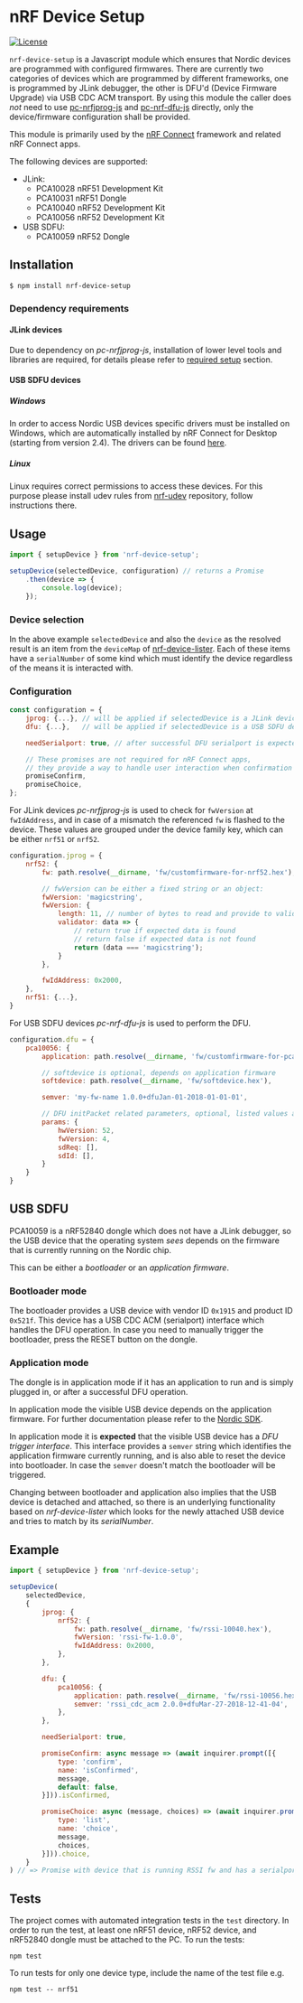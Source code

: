# nRF Device Setup
[![License](https://img.shields.io/badge/license-Modified%20BSD%20License-blue.svg)](LICENSE)

`nrf-device-setup` is a Javascript module which ensures that Nordic devices are
programmed with configured firmwares. There are currently two categories of devices
which are programmed by different frameworks, one is programmed by JLink debugger,
the other is DFU'd (Device Firmware Upgrade) via USB CDC ACM transport.
By using this module the caller does _not_ need to use [pc-nrfjprog-js](https://github.com/NordicSemiconductor/pc-nrfjprog-js) and [pc-nrf-dfu-js](https://github.com/NordicSemiconductor/pc-nrf-dfu-js) directly,
only the device/firmware configuration shall be provided.

This module is primarily used by the [nRF Connect](https://github.com/NordicSemiconductor/pc-nrfconnect-core) framework and related nRF Connect apps.

The following devices are supported:

* JLink:
    * PCA10028 nRF51 Development Kit
    * PCA10031 nRF51 Dongle
    * PCA10040 nRF52 Development Kit
    * PCA10056 nRF52 Development Kit
* USB SDFU:
    * PCA10059 nRF52 Dongle

## Installation

```
$ npm install nrf-device-setup
```

### Dependency requirements

#### JLink devices

Due to dependency on _pc-nrfjprog-js_, installation of lower level tools and libraries are required, for details please refer to [required setup](https://github.com/NordicSemiconductor/pc-nrfjprog-js#required-setup) section.

#### USB SDFU devices

##### Windows

In order to access Nordic USB devices specific drivers must be installed on Windows, which are automatically installed by nRF Connect for Desktop (starting from version 2.4). The drivers can be found [here](https://github.com/NordicSemiconductor/pc-nrfconnect-core/tree/master/build/drivers).

##### Linux
Linux requires correct permissions to access these devices. For this purpose please install udev rules from [nrf-udev](https://github.com/NordicSemiconductor/nrf-udev) repository, follow instructions there.

## Usage

```js
import { setupDevice } from 'nrf-device-setup';

setupDevice(selectedDevice, configuration) // returns a Promise
    .then(device => {
        console.log(device);
    });
```

### Device selection

In the above example `selectedDevice` and also the `device` as the resolved result is
an item from the `deviceMap` of [nrf-device-lister](https://github.com/NordicSemiconductor/nrf-device-lister-js).
Each of these items have a `serialNumber` of some kind which must identify the device regardless
of the means it is interacted with.

### Configuration

```js
const configuration = {
    jprog: {...}, // will be applied if selectedDevice is a JLink device
    dfu: {...},   // will be applied if selectedDevice is a USB SDFU device

    needSerialport: true, // after successful DFU serialport is expected

    // These promises are not required for nRF Connect apps,
    // they provide a way to handle user interaction when confirmation or choice is to be made
    promiseConfirm,
    promiseChoice,
};
```

For JLink devices _pc-nrfjprog-js_ is used to check for `fwVersion` at `fwIdAddress`, and
in case of a mismatch the referenced `fw` is flashed to the device. These values are grouped
under the device family key, which can be either `nrf51` or `nrf52`.
```js
configuration.jprog = {
    nrf52: {
        fw: path.resolve(__dirname, 'fw/customfirmware-for-nrf52.hex'),

        // fwVersion can be either a fixed string or an object:
        fwVersion: 'magicstring',
        fwVersion: {
            length: 11, // number of bytes to read and provide to validator callback
            validator: data => {
                // return true if expected data is found
                // return false if expected data is not found
                return (data === 'magicstring');
            }
        },

        fwIdAddress: 0x2000,
    },
    nrf51: {...},
}
```

For USB SDFU devices _pc-nrf-dfu-js_ is used to perform the DFU.
```js
configuration.dfu = {
    pca10056: {
        application: path.resolve(__dirname, 'fw/customfirmware-for-pca10056.hex'),

        // softdevice is optional, depends on application firmware
        softdevice: path.resolve(__dirname, 'fw/softdevice.hex'),

        semver: 'my-fw-name 1.0.0+dfuJan-01-2018-01-01-01',

        // DFU initPacket related parameters, optional, listed values are default:
        params: {
            hwVersion: 52,
            fwVersion: 4,
            sdReq: [],
            sdId: [],
        }
    }
}
```

## USB SDFU

PCA10059 is a nRF52840 dongle which does not have a JLink debugger, so the USB device
that the operating system _sees_ depends on the firmware that is currently running on the Nordic chip.

This can be either a _bootloader_ or an _application firmware_.

### Bootloader mode

The bootloader provides a USB device with vendor ID `0x1915` and product ID `0x521f`.
This device has a USB CDC ACM (serialport) interface which handles the DFU operation.
In case you need to manually trigger the bootloader, press the RESET button on the dongle.

### Application mode

The dongle is in application mode if it has an application to run and is simply plugged in,
or after a successful DFU operation.

In application mode the visible USB device depends on the application firmware.
For further documentation please refer to the [Nordic SDK]().

In application mode it is **expected** that the visible USB device has a _DFU trigger interface_.
This interface provides a `semver` string which identifies the application firmware currently running,
and is also able to reset the device into bootloader.
In case the `semver` doesn't match the bootloader will be triggered.

Changing between bootloader and application also implies that the USB device is detached and attached,
so there is an underlying functionality based on _nrf-device-lister_ which looks for the newly
attached USB device and tries to match by its _serialNumber_.

## Example

```js
import { setupDevice } from 'nrf-device-setup';

setupDevice(
    selectedDevice,
    {
        jprog: {
            nrf52: {
                fw: path.resolve(__dirname, 'fw/rssi-10040.hex'),
                fwVersion: 'rssi-fw-1.0.0',
                fwIdAddress: 0x2000,
            },
        },

        dfu: {
            pca10056: {
                application: path.resolve(__dirname, 'fw/rssi-10056.hex'),
                semver: 'rssi_cdc_acm 2.0.0+dfuMar-27-2018-12-41-04',
            },
        },

        needSerialport: true,

        promiseConfirm: async message => (await inquirer.prompt([{
            type: 'confirm',
            name: 'isConfirmed',
            message,
            default: false,
        }])).isConfirmed,

        promiseChoice: async (message, choices) => (await inquirer.prompt([{
            type: 'list',
            name: 'choice',
            message,
            choices,
        }])).choice,
    }
) // => Promise with device that is running RSSI fw and has a serialport ready to be opened.
```

## Tests

The project comes with automated integration tests in the `test` directory. In order to run the test, at least one nRF51 device, nRF52 device, and nRF52840 dongle must be attached to the PC. To run the tests:

    npm test

To run tests for only one device type, include the name of the test file e.g.

    npm test -- nrf51
